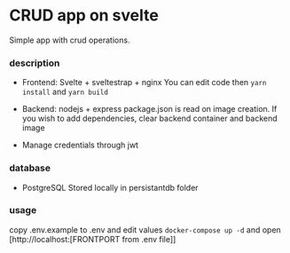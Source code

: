 # CRUD app on svelte
Simple app with crud operations.

### description
- Frontend: Svelte + sveltestrap + nginx
You can edit code then `yarn install` and `yarn build`

- Backend: nodejs + express
package.json is read on image creation. If you wish to add dependencies, clear backend container and backend image

- Manage credentials through jwt
### database
- PostgreSQL
Stored locally in persistantdb folder
### usage
copy .env.example to .env and edit values
`docker-compose up -d` and open [http://localhost:[FRONTPORT from .env file]]

